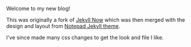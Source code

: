 Welcome to my new blog!

This was originally a fork of [Jekyll Now](https://github.com/barryclark/jekyll-now) which was then merged with the design and layout from [Notepad Jekyll theme](https://github.com/hmfaysal/Notepad).

I've since made many css changes to get the look and file I like. 